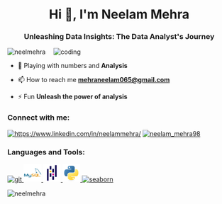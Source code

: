 <h1 align="center">Hi 👋, I'm Neelam Mehra</h1>
<h3 align="center">Unleashing Data Insights: The Data Analyst's Journey</h3>

<img align="right" alt="coding" width="400" src= "https://img.freepik.com/premium-vector/girl-coding-designing-with-pc-illustration_418302-2383.jpg?w=360">

<p align="left"> <img src="https://komarev.com/ghpvc/?username=neelmehra&label=Profile%20views&color=0e75b6&style=flat" alt="neelmehra" /> </p>

- 🤝 Playing with numbers and **Analysis**

- 📫 How to reach me **mehraneelam065@gmail.com**

- ⚡ Fun **Unleash the power of analysis**

<h3 align="left">Connect with me:</h3>
<p align="left">
<a href="https://linkedin.com/in/https://www.linkedin.com/in/neelammehra/" target="blank"><img align="center" src="https://raw.githubusercontent.com/rahuldkjain/github-profile-readme-generator/master/src/images/icons/Social/linked-in-alt.svg" alt="https://www.linkedin.com/in/neelammehra/" height="30" width="40" /></a>
<a href="https://instagram.com/neelam_mehra98" target="blank"><img align="center" src="https://raw.githubusercontent.com/rahuldkjain/github-profile-readme-generator/master/src/images/icons/Social/instagram.svg" alt="neelam_mehra98" height="30" width="40" /></a>
</p>

<h3 align="left">Languages and Tools:</h3>
<p align="left"> <a href="https://git-scm.com/" target="_blank" rel="noreferrer"> <img src="https://www.vectorlogo.zone/logos/git-scm/git-scm-icon.svg" alt="git" width="40" height="40"/> </a> <a href="https://www.mysql.com/" target="_blank" rel="noreferrer"> <img src="https://raw.githubusercontent.com/devicons/devicon/master/icons/mysql/mysql-original-wordmark.svg" alt="mysql" width="40" height="40"/> </a> <a href="https://pandas.pydata.org/" target="_blank" rel="noreferrer"> <img src="https://raw.githubusercontent.com/devicons/devicon/2ae2a900d2f041da66e950e4d48052658d850630/icons/pandas/pandas-original.svg" alt="pandas" width="40" height="40"/> </a> <a href="https://www.python.org" target="_blank" rel="noreferrer"> <img src="https://raw.githubusercontent.com/devicons/devicon/master/icons/python/python-original.svg" alt="python" width="40" height="40"/> </a> <a href="https://seaborn.pydata.org/" target="_blank" rel="noreferrer"> <img src="https://seaborn.pydata.org/_images/logo-mark-lightbg.svg" alt="seaborn" width="40" height="40"/> </a> </p>


<p><img align="center" src="https://github-readme-streak-stats.herokuapp.com/?user=neelmehra&" alt="neelmehra" /></p>

